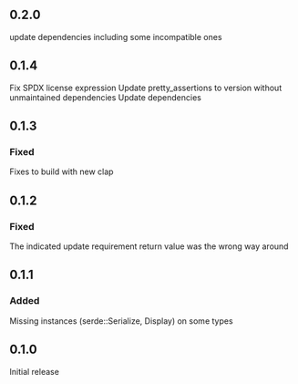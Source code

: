 ## 0.2.0

update dependencies including some incompatible ones

## 0.1.4

Fix SPDX license expression
Update pretty_assertions to version without unmaintained dependencies
Update dependencies

## 0.1.3

### Fixed

Fixes to build with new clap

## 0.1.2

### Fixed

The indicated update requirement return value was the wrong way around

## 0.1.1

### Added

Missing instances (serde::Serialize, Display) on some types

## 0.1.0

Initial release

